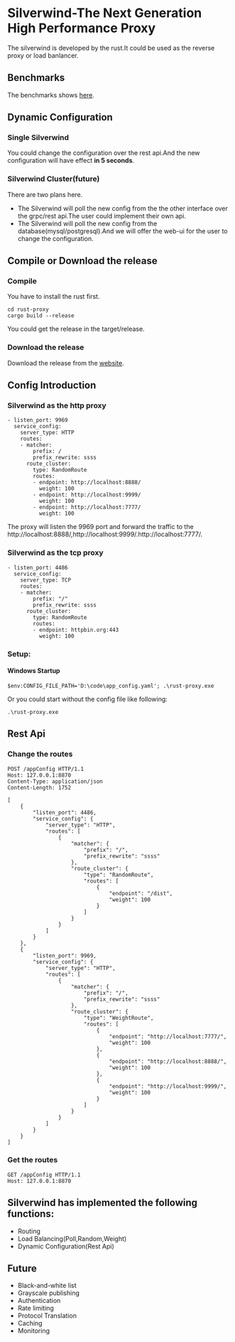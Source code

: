 # Silverwind-The Next Generation High Performance Proxy
The silverwind is developed by the rust.It could be used as the reverse proxy or load banlancer.
## Benchmarks
The benchmarks shows [here](https://github.com/lsk569937453/silverwind/blob/main/benchmarks.md).
## Dynamic Configuration 
### Single Silverwind
You could change the configuration over the rest api.And the new configuration will have effect **in 5 seconds**.
### Silverwind Cluster(future)
There are two plans here.
* The Silverwind will poll the new config from the the other interface over the grpc/rest api.The user could implement their own api.
* The Silverwind will poll the new config from the database(mysql/postgresql).And we will offer the web-ui for the user to change the configuration.

## Compile or Download the release
### Compile 
You have to install the rust first.
```
cd rust-proxy
cargo build --release
```
You could get the release in the target/release.
### Download the release
Download the release from the [website](https://github.com/lsk569937453/silverwind/releases).
## Config Introduction
### Silverwind as the http proxy
```
- listen_port: 9969
  service_config:
    server_type: HTTP
    routes:
    - matcher:
        prefix: /
        prefix_rewrite: ssss
      route_cluster:
        type: RandomRoute
        routes:
        - endpoint: http://localhost:8888/
          weight: 100
        - endpoint: http://localhost:9999/
          weight: 100
        - endpoint: http://localhost:7777/
          weight: 100
```
The proxy will listen the 9969 port and forward the traffic to the http://localhost:8888/,http://localhost:9999/.http://localhost:7777/.
### Silverwind as the tcp proxy
```
- listen_port: 4486
  service_config:
    server_type: TCP
    routes:
    - matcher:
        prefix: "/"
        prefix_rewrite: ssss
      route_cluster:
        type: RandomRoute
        routes:
        - endpoint: httpbin.org:443
          weight: 100
```
### Setup:
#### Windows Startup
```
$env:CONFIG_FILE_PATH='D:\code\app_config.yaml'; .\rust-proxy.exe
```
Or you could start without the config file like following:
```
.\rust-proxy.exe
```
## Rest Api
### Change the routes
```
POST /appConfig HTTP/1.1
Host: 127.0.0.1:8870
Content-Type: application/json
Content-Length: 1752

[
    {
        "listen_port": 4486,
        "service_config": {
            "server_type": "HTTP",
            "routes": [
                {
                    "matcher": {
                        "prefix": "/",
                        "prefix_rewrite": "ssss"
                    },
                    "route_cluster": {
                        "type": "RandomRoute",
                        "routes": [
                            {
                                "endpoint": "/dist",
                                "weight": 100
                            }
                        ]
                    }
                }
            ]
        }
    },
    {
        "listen_port": 9969,
        "service_config": {
            "server_type": "HTTP",
            "routes": [
                {
                    "matcher": {
                        "prefix": "/",
                        "prefix_rewrite": "ssss"
                    },
                    "route_cluster": {
                        "type": "WeightRoute",
                        "routes": [
                            {
                                "endpoint": "http://localhost:7777/",
                                "weight": 100
                            },
                            {
                                "endpoint": "http://localhost:8888/",
                                "weight": 100
                            },
                            {
                                "endpoint": "http://localhost:9999/",
                                "weight": 100
                            }
                        ]
                    }
                }
            ]
        }
    }
]
```
### Get the routes
```
GET /appConfig HTTP/1.1
Host: 127.0.0.1:8870
```
## Silverwind has implemented the following functions:
* Routing
* Load Balancing(Poll,Random,Weight)
* Dynamic Configuration(Rest Api)
## Future
* Black-and-white list
* Grayscale publishing
* Authentication
* Rate limiting
* Protocol Translation
* Caching
* Monitoring
